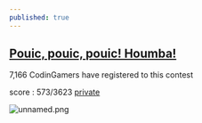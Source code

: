 ```yaml
---
published: true
---
```

## [Pouic, pouic, pouic! Houmba!](https://www.codingame.com/contests/coders-of-the-caribbean)

7,166 CodinGamers have registered to this contest

score : 573/3623 [private](https://www.codingame.com/challengereport/74188696ab758aed45d170859019fdd36384f41)

![unnamed.png]({{site.baseurl}}/_posts/CodingGame/unnamed.png)
